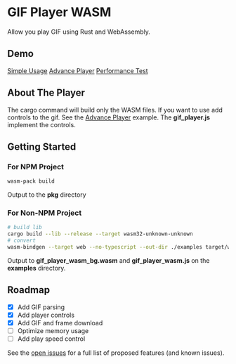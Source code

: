 # GIF Player WASM

Allow you play GIF using Rust and WebAssembly.

## Demo

[Simple Usage](https://rstursoc.github.io/gif_player_wasm/examples/simple/)
[Advance Player](https://rstursoc.github.io/gif_player_wasm/examples/controls/)
[Performance Test](https://rstursoc.github.io/gif_player_wasm/examples/controls/performance_test.html)

## About The Player

The cargo command will build only the WASM files. If you want to use add controls to the gif. See the [Advance Player](https://rstursoc.github.io/gif_player_wasm/examples/controls/) example. The **gif_player.js** implement the controls.

## Getting Started

### For NPM Project

```bash
wasm-pack build
```

Output to the **pkg** directory

### For Non-NPM Project

```bash
# build lib
cargo build --lib --release --target wasm32-unknown-unknown
# convert
wasm-bindgen --target web --no-typescript --out-dir ./examples target/wasm32-unknown-unknown/release/gif_player_wasm.wasm
```

Output to **gif_player_wasm_bg.wasm** and **gif_player_wasm.js** on the **examples** directory.

## Roadmap

- [x] Add GIF parsing
- [x] Add player controls
- [x] Add GIF and frame download
- [ ] Optimize memory usage
- [ ] Add play speed control

See the [open issues](https://github.com/RstursOC/gif_player_wasm/issues) for a full list of proposed features (and known issues).

